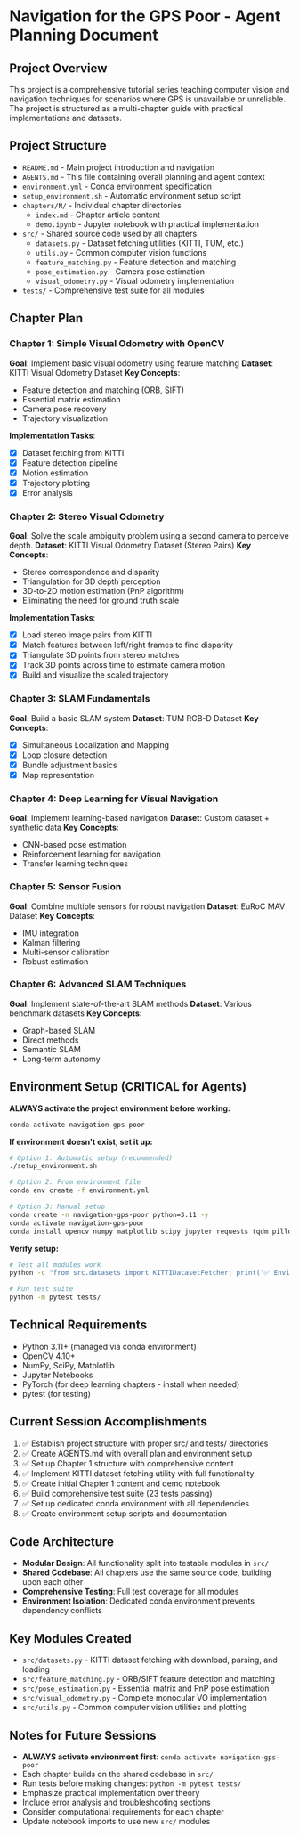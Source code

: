 # Navigation for the GPS Poor - Agent Planning Document

## Project Overview
This project is a comprehensive tutorial series teaching computer vision and navigation techniques for scenarios where GPS is unavailable or unreliable. The project is structured as a multi-chapter guide with practical implementations and datasets.

## Project Structure
- `README.md` - Main project introduction and navigation
- `AGENTS.md` - This file containing overall planning and agent context
- `environment.yml` - Conda environment specification
- `setup_environment.sh` - Automatic environment setup script
- `chapters/N/` - Individual chapter directories
  - `index.md` - Chapter article content
  - `demo.ipynb` - Jupyter notebook with practical implementation
- `src/` - Shared source code used by all chapters
  - `datasets.py` - Dataset fetching utilities (KITTI, TUM, etc.)
  - `utils.py` - Common computer vision functions
  - `feature_matching.py` - Feature detection and matching
  - `pose_estimation.py` - Camera pose estimation
  - `visual_odometry.py` - Visual odometry implementation
- `tests/` - Comprehensive test suite for all modules

## Chapter Plan

### Chapter 1: Simple Visual Odometry with OpenCV
**Goal**: Implement basic visual odometry using feature matching
**Dataset**: KITTI Visual Odometry Dataset
**Key Concepts**:
- Feature detection and matching (ORB, SIFT)
- Essential matrix estimation
- Camera pose recovery
- Trajectory visualization

**Implementation Tasks**:
- [x] Dataset fetching from KITTI
- [x] Feature detection pipeline
- [x] Motion estimation
- [x] Trajectory plotting
- [x] Error analysis

### Chapter 2: Stereo Visual Odometry
**Goal**: Solve the scale ambiguity problem using a second camera to perceive depth.
**Dataset**: KITTI Visual Odometry Dataset (Stereo Pairs)
**Key Concepts**:
- Stereo correspondence and disparity
- Triangulation for 3D depth perception
- 3D-to-2D motion estimation (PnP algorithm)
- Eliminating the need for ground truth scale

**Implementation Tasks**:
- [x] Load stereo image pairs from KITTI
- [x] Match features between left/right frames to find disparity
- [x] Triangulate 3D points from stereo matches
- [x] Track 3D points across time to estimate camera motion
- [x] Build and visualize the scaled trajectory

### Chapter 3: SLAM Fundamentals
**Goal**: Build a basic SLAM system
**Dataset**: TUM RGB-D Dataset
**Key Concepts**:
- [x] Simultaneous Localization and Mapping
- [x] Loop closure detection
- [x] Bundle adjustment basics
- [x] Map representation

### Chapter 4: Deep Learning for Visual Navigation
**Goal**: Implement learning-based navigation
**Dataset**: Custom dataset + synthetic data
**Key Concepts**:
- CNN-based pose estimation
- Reinforcement learning for navigation
- Transfer learning techniques

### Chapter 5: Sensor Fusion
**Goal**: Combine multiple sensors for robust navigation
**Dataset**: EuRoC MAV Dataset
**Key Concepts**:
- IMU integration
- Kalman filtering
- Multi-sensor calibration
- Robust estimation

### Chapter 6: Advanced SLAM Techniques
**Goal**: Implement state-of-the-art SLAM methods
**Dataset**: Various benchmark datasets
**Key Concepts**:
- Graph-based SLAM
- Direct methods
- Semantic SLAM
- Long-term autonomy

## Environment Setup (CRITICAL for Agents)

**ALWAYS activate the project environment before working:**
```bash
conda activate navigation-gps-poor
```

**If environment doesn't exist, set it up:**
```bash
# Option 1: Automatic setup (recommended)
./setup_environment.sh

# Option 2: From environment file
conda env create -f environment.yml

# Option 3: Manual setup
conda create -n navigation-gps-poor python=3.11 -y
conda activate navigation-gps-poor
conda install opencv numpy matplotlib scipy jupyter requests tqdm pillow pytest -y
```

**Verify setup:**
```bash
# Test all modules work
python -c "from src.datasets import KITTIDatasetFetcher; print('✅ Environment ready')"

# Run test suite
python -m pytest tests/
```

## Technical Requirements
- Python 3.11+ (managed via conda environment)
- OpenCV 4.10+
- NumPy, SciPy, Matplotlib
- Jupyter Notebooks
- PyTorch (for deep learning chapters - install when needed)
- pytest (for testing)

## Current Session Accomplishments
1. ✅ Establish project structure with proper src/ and tests/ directories
2. ✅ Create AGENTS.md with overall plan and environment setup
3. ✅ Set up Chapter 1 structure with comprehensive content
4. ✅ Implement KITTI dataset fetching utility with full functionality
5. ✅ Create initial Chapter 1 content and demo notebook
6. ✅ Build comprehensive test suite (23 tests passing)
7. ✅ Set up dedicated conda environment with all dependencies
8. ✅ Create environment setup scripts and documentation

## Code Architecture
- **Modular Design**: All functionality split into testable modules in `src/`
- **Shared Codebase**: All chapters use the same source code, building upon each other
- **Comprehensive Testing**: Full test coverage for all modules
- **Environment Isolation**: Dedicated conda environment prevents dependency conflicts

## Key Modules Created
- `src/datasets.py` - KITTI dataset fetching with download, parsing, and loading
- `src/feature_matching.py` - ORB/SIFT feature detection and matching
- `src/pose_estimation.py` - Essential matrix and PnP pose estimation
- `src/visual_odometry.py` - Complete monocular VO implementation
- `src/utils.py` - Common computer vision utilities and plotting

## Notes for Future Sessions
- **ALWAYS activate environment first**: `conda activate navigation-gps-poor`
- Each chapter builds on the shared codebase in `src/`
- Run tests before making changes: `python -m pytest tests/`
- Emphasize practical implementation over theory
- Include error analysis and troubleshooting sections
- Consider computational requirements for each chapter
- Update notebook imports to use new `src/` modules
